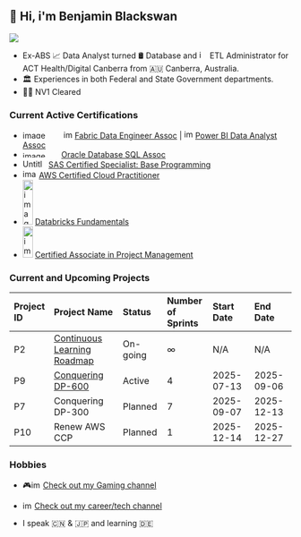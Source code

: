 ## 👋 Hi, i'm Benjamin Blackswan
![](https://komarev.com/ghpvc/?username=benjaminblackswan&color=grey)

* Ex-ABS 📈 Data Analyst turned 🛢 Database and <img width="15" height="15" alt="image" src="https://github.com/user-attachments/assets/327867b8-3609-43d7-b7a4-bc992534730b" />
ETL Administrator for ACT Health/Digital Canberra from 🇦🇺 Canberra, Australia.
* 🏛 Experiences in both Federal and State Government departments.
* 🕵🏻 NV1 Cleared

### Current Active Certifications
* <img width="69" height="14" alt="image" src="https://github.com/user-attachments/assets/e6b6814e-1efd-4e03-96f9-29db0f063567" /> <img width="16" height="15" alt="image" src="https://github.com/user-attachments/assets/9c71cdb3-364e-4ede-ac00-3b0d55dc9c2a" /> [Fabric Data Engineer Assoc](https://learn.microsoft.com/api/credentials/share/en-us/Ben/5BD50860584A6C01?sharingId=907311E47E585488) | <img width="16" height="16" alt="image" src="https://github.com/user-attachments/assets/7e8ccfe1-704e-4b38-a1d6-2ddc4b06b6e0" />
[Power BI Data Analyst Assoc](https://learn.microsoft.com/en-us/users/ben/credentials/d9cccfa80cf0c5b6)
* <img width="65" height="11" alt="image" src="https://github.com/user-attachments/assets/f833a1d8-7c49-423b-aa71-9933af2421d4" /> [Oracle Database SQL Assoc](https://catalog-education.oracle.com/ords/certview/sharebadge?id=1CC7EDBCCAD6C783CA6AC33E19B113ED3BA1121AAC068155332CF430EB87017C)
* <img width="42" height="15" alt="Untitled" src="https://github.com/user-attachments/assets/e17f29b3-7766-4a04-9e6f-22df99560c4c" /> [SAS Certified Specialist: Base Programming](https://www.credly.com/badges/98dfa795-4036-4b30-a89f-c374e7bcebfd)
* <img width="25" height="16" alt="image" src="https://github.com/user-attachments/assets/bd5c1712-a3d5-4f12-b4fc-0eed9501b628" /> [AWS Certified Cloud Practitioner](https://www.credly.com/badges/0d0ea35d-e7ce-412c-aa1b-109b5d20cfb1)
* <img width="18" height="80" alt="image" src="https://github.com/user-attachments/assets/a882566b-d00a-4a3b-91ab-e1345d40a862" /> [Databricks Fundamentals](https://credentials.databricks.com/51a82c33-0e4e-461e-8ed8-98a491a0ed34#acc.XoNmS7QR)
* <img width="18" height="56" alt="image" src="https://github.com/user-attachments/assets/6d4309d0-e8a1-4d7c-b3d8-d2e6c160a7d9" /> [Certified Associate in Project Management](https://www.credly.com/badges/3975dc4e-7158-44f3-b116-bdad3b8acd9a)



### Current and Upcoming Projects
|Project<br>ID |Project Name|Status|Number of<br>Sprints|Start Date|End Date|
|:---|:---|:---|:---|:---|:---|
|P2|[Continuous Learning Roadmap](https://github.com/users/benjaminblackswan/projects/2/views/1?sortedBy%5Bdirection%5D=asc&sortedBy%5BcolumnId%5D=206960094)|On-going|∞|N/A|N/A|
|P9|[Conquering DP-600](https://github.com/users/benjaminblackswan/projects/9/views/2?pane=info)|Active|4|2025-07-13|2025-09-06|
|P7|Conquering DP-300|Planned|7|2025-09-07|2025-12-13|
|P10|Renew AWS CCP|Planned|1|2025-12-14|2025-12-27|




### Hobbies


* 🎮<img width="21" height="14" alt="image" src="https://github.com/user-attachments/assets/6add530b-5103-400d-9af1-426836080ec3" />[Check out my Gaming channel](https://www.youtube.com/@ben_game/videos)


* <img width="21" height="14" alt="image" src="https://github.com/user-attachments/assets/6add530b-5103-400d-9af1-426836080ec3" />[Check out my career/tech channel](https://www.youtube.com/@benjaminblackswan/videos)


* I speak 🇨🇳 & 🇯🇵 and learning 🇩🇪
